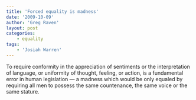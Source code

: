 ```yaml
---
title: 'Forced equality is madness'
date: '2009-10-09'
author: 'Greg Raven'
layout: post
categories:
    - equality
tags:
    - 'Josiah Warren'
---
```


To require conformity in the appreciation of sentiments or the interpretation of language, or uniformity of thought, feeling, or action, is a fundamental error in human legislation — a madness which would be only equaled by requiring all men to possess the same countenance, the same voice or the same stature.